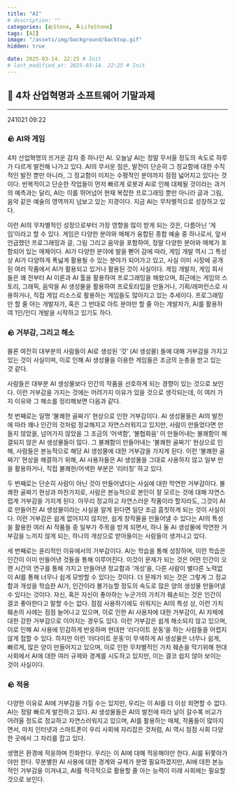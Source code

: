 ```yaml
---
title: "AI"
# description: ""
categories: [🪨Stone, 🏝️LifeStone]
tags: [AI]
image: "/assets/img/background/backtop.gif"
hidden: true

date: 2025-03-14. 22:25 # Init
# last_modified_at: 2025-03-14. 22:25 # Init
---
```


## 🗿 4차 산업혁명과 소프트웨어 기말과제

---

241021 09:22  

### 🪨 AI와 게임

4차 산업혁명의 뜨거운 감자 중 하나인 AI. 오늘날 AI는 정말 무서울 정도의 속도로 하루가 다르게 발전해 나가고 있다. AI의 무서운 점은, 발전이 단순히 그 정교함에 대한 수직적인 발전 뿐만 아니라, 그 정교함이 미치는 수평적인 분야까지 점점 넓어지고 있다는 것이다. 반복적이고 단순한 작업들이 먼저 빠르게 로봇과 AI로 인해 대체될 것이라는 과거의 예측과는 달리, AI는 이를 뛰어넘어 현재 복잡한 프로그래밍 뿐만 아니라 글과 그림, 음악 같은 예술의 영역까지 넘보고 있는 지경이다. 지금 AI는 무차별적으로 성장하고 있다.  

 이런 AI의 무차별적인 성장으로부터 가장 영향을 많이 받게 되는 것은, 다름아닌 ‘게임’이라고 할 수 있다. 게임은 다양한 분야와 매체가 융합된 종합 예술 중 하나로서, 앞서 언급했던 프로그래밍과 글, 그림 그리고 음악을 포함하여, 정말 다양한 분야와 매체가 포함되어 있는 매체이다. AI가 다양한 분야에 발을 뻗어 감에 따라, 게임 개발 역시 그 특성상 AI가 다양하게 폭넓게 활용될 수 있는 분야가 되어가고 있고, 사실 이미 시장에 공개된 여러 작품에서 AI가 활용되고 있거나 활용된 것이 사실이다. 게임 개발자, 게임 회사들은 꽤 전부터 AI 이론과 AI 툴을 활용하여 프로그래밍을 해왔으며, 최근에는 게임의 스토리, 그래픽, 음악을 AI 생성물을 활용하여 프로토타입을 만들거나, 기획/레퍼런스로 사용하거나, 직접 게임 리소스로 활용하는 게임들도 많아지고 있는 추세이다. 프로그래밍만 할 줄 아는 개발자가, 혹은 그 반대로 아트 분야만 할 줄 아는 개발자가, AI를 활용하여 1인/인디 개발을 시작하고 있기도 하다.  

### 🪨 거부감, 그리고 해소

물론 여전히 대부분의 사람들이 AI로 생성된 ‘것’ (AI 생성물) 들에 대해 거부감을 가지고 있는 것이 사실이며, 이로 인해 AI 생성물을 이용한 게임들은 조금의 눈총을 받고 있는 것 같다.  

사람들은 대부분 AI 생성물보다 인간의 작품을 선호하게 되는 경향이 있는 것으로 보인다. 이런 거부감을 가지는 것에는 어려가지 이유가 있을 것으로 생각되는데, 이 여러 가지 이유와 그 해소를 정리해보면 다음과 같다.  

첫 번째로는 일명 ‘불쾌한 골짜기’ 현상으로 인한 거부감이다. AI 생성물들은 AI의 발전에 따라 꽤나 인간의 것처럼 정교해지고 자연스러워지고 있지만, 사람이 만들었다면 만들지 않았을, 넘어가지 않았을 그 조금의 ‘어색함’, ‘불협화음’ 이 만들어내는 불쾌함이 해결되지 않은 AI 생성물들이 많다. 그 불쾌함이 만들어내는 ‘불쾌한 골짜기’ 현상으로 인해, 사람들은 본능적으로 해당 AI 생성물에 대한 거부감을 가지게 된다. 이런 ‘불쾌한 골짜기’ 현상을 해결하기 위해, AI 사용자들은 AI 생성물을 그대로 사용하지 않고 일부 만을 활용하거나, 직접 불쾌한/어색한 부분은 ‘리터칭’ 하고 있다.  

두 번째로는 단순히 사람이 아닌 것이 만들어냈다는 사실에 대한 막연한 거부감이다. 불쾌한 골짜기 현상과 마찬가지로, 사람은 본능적으로 본인이 잘 모르는 것에 대해 자연스럽게 거부감을 가지게 된다. 아무리 정교하고 자연스러운 작품이라 할지라도, 그것이 AI로 만들어진 AI 생성물이라는 사실을 알게 된다면 일단 조금 흠칫하게 되는 것이 사실이다. 이런 거부감은 쉽게 없어지지 않지만, 쉽게 창작물을 만들어낼 수 있다는 AI의 특성을 활용한 여러 AI 작품들 중 일부가 주목을 받게 되면서, 하나 둘 AI 생성물에 막연한 거부감을 느끼지 않게 되는, 하나의 개성으로 받아들이는 사람들이 생겨나고 있다.  

세 번째로는 윤리적인 이유에서의 거부감이다. AI는 학습을 통해 성장하며, 이런 학습은 인간이 이미 만들어낸 것들을 통해 이루어진다. 이것이 문제가 되는 것은 어떤 인간이 오랜 시간의 연구를 통해 가지고 만들어낸 정교함과 ‘개성’을, 다른 사람이 별다른 노력없이 AI를 통해 너무나 쉽게 모방할 수 있다는 것이다. 더 문제가 되는 것은 그렇게 그 정교함과 개성을 학습한 AI가, 인간이라 불가능할 정도의 속도로 많은 양의 생성물 만들어낼 수 있다는 것이다. 자신, 혹은 자신이 좋아하는 누군가의 가치가 훼손되는 것은 인간이 결코 좋아한다고 말할 수는 없다. 점점 사용하기에도 쉬워지는 AI의 특성 상, 이런 가치 훼손의 사례는 점점 늘어나고 있으며, 이로 인한 AI 사용자에 대한 거부감이, AI 자체에 대한 강한 거부감으로 이어지는 경우도 있다. 이런 거부감은 쉽게 해소되지 않고 있으며, 이로 인해 AI 사용에 민감하게 반응하며 현대판 ‘러다이트 운동’을 하는 사람들을 어렵지 않게 접할 수 있다. 하지만 이런 ‘러다이트 운동’이 무색하게 AI 생성물은 너무나 쉽게, 빠르게, 많은 양이 만들어지고 있으며, 이로 인한 무차별적인 가치 훼손을 막기위해 현대 사회에서 AI에 대한 여러 규제와 경계를 시도하고 있지만, 이는 결코 쉽지 않아 보이는 것이 사실이다.  

### 🪨 적응

다양한 이유로 AI에 거부감을 가질 수는 있지만, 우리는 이 AI를 더 이상 외면할 수 없다. AI는 정말 빠르게 발전하고 있다. AI 생성물들은 AI의 발전에 따라 날이 갈수록 비교가 어려울 정도로 정교하고 자연스러워지고 있으며, AI를 활용하는 매체, 작품들이 많아지면서, 마치 인터넷과 스마트폰이 우리 사회에 자리잡은 것처럼, AI 역시 점점 사회 다양한 곳에서 그 자리를 잡고 있다.  

생명은 환경에 적응하며 진화한다. 우리는 이 AI에 대해 적응해야만 한다. AI를 뒤쫓아가야만 한다. 무분별한 AI 사용에 대한 경계와 규제가 분명 필요하겠지만, AI에 대한 본능적인 거부감을 이겨내고, AI를 적극적으로 활용할 줄 아는 능력이 미래 사회에는 필요할 것으로 보인다.  

